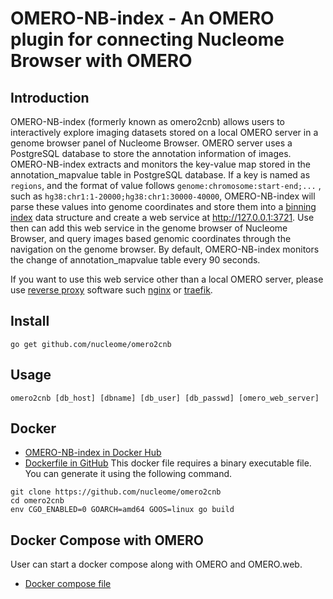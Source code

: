 # OMERO-NB-index - An OMERO plugin for connecting Nucleome Browser with OMERO

## Introduction
OMERO-NB-index (formerly known as omero2cnb) allows users to interactively explore imaging datasets stored on a local OMERO server in a genome browser panel of Nucleome Browser. 
OMERO server uses a PostgreSQL database to store the annotation information of images.
OMERO-NB-index extracts and monitors the key-value map stored in the annotation_mapvalue table in PostgreSQL database.
If a key is named as `regions`,  and the format of value follows `genome:chromosome:start-end;...` , such as `hg38:chr1:1-20000;hg38:chr1:30000-40000`, OMERO-NB-index will parse these values into genome coordinates and store them into a [binning index](http://genomewiki.ucsc.edu/index.php/Bin_indexing_system) data structure and create a web service at http://127.0.0.1:3721.
Use then can add this web service in the genome browser of Nucleome Browser, and query images based genomic coordinates through the navigation on the genome browser.
By default, OMERO-NB-index monitors the change of annotation_mapvalue table every 90 seconds.

If you want to use this web service other than a local OMERO server, please use [reverse proxy](https://en.wikipedia.org/wiki/Reverse_proxy) software such [nginx](https://www.nginx.com/) or [traefik](https://github.com/containous/traefik).

## Install
```
go get github.com/nucleome/omero2cnb
```

## Usage
```
omero2cnb [db_host] [dbname] [db_user] [db_passwd] [omero_web_server]
```

## Docker
- [OMERO-NB-index in Docker Hub](https://hub.docker.com/repository/docker/nimezhu/cnb-index-omero)
- [Dockerfile in GitHub](https://github.com/nimezhu/cnb-index-omero-docker)
This docker file requires a binary executable file. 
You can generate it using the following command.
```
git clone https://github.com/nucleome/omero2cnb
cd omero2cnb
env CGO_ENABLED=0 GOARCH=amd64 GOOS=linux go build
```

## Docker Compose with OMERO
User can start a docker compose along with OMERO and OMERO.web.
- [Docker compose file](https://gist.github.com/nimezhu/920130590d9a288be61d35971e11857f)

